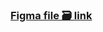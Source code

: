 ### [Figma file 🗃️ link](https://www.figma.com/file/ScJ2qLq3lNgcZFtCdh02jh/conference?node-id=2%3A25)
